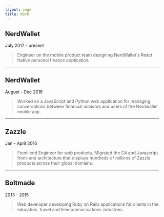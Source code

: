 ```yaml
---
layout: page
title: Work
---
```


## NerdWallet
July 2017 - present

> Engineer on the mobile product team designing NerdWallet's React Native personal finance application.

---

## NerdWallet
August - Dec 2016

> Worked on a JavaScript and Python web application for managing conversations between financial advisors and users of the Nerdwallet mobile app.

---

## Zazzle
Jan - April 2016

> Front-end Engineer for web products. Migrated the C# and Javascript front-end architecture that displays hundreds of millions of Zazzle products across their global domains.

---

## Boltmade
2013 - 2015

> Web developer developing Ruby on Rails applications for clients in the education, travel and telecommunications industries.
